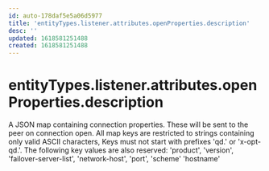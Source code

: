 ```yaml
---
id: auto-178daf5e5a06d5977
title: 'entityTypes.listener.attributes.openProperties.description'
desc: ''
updated: 1618581251488
created: 1618581251488
---
```

# entityTypes.listener.attributes.openProperties.description

A JSON map containing connection properties.  These will be sent to the peer on connection open.  All map keys are restricted to strings containing only valid ASCII characters, Keys must not start with prefixes &#39;qd.&#39; or &#39;x-opt-qd.&#39;.  The following key values are also reserved: &#39;product&#39;, &#39;version&#39;, &#39;failover-server-list&#39;, &#39;network-host&#39;, &#39;port&#39;, &#39;scheme&#39; &#39;hostname&#39;